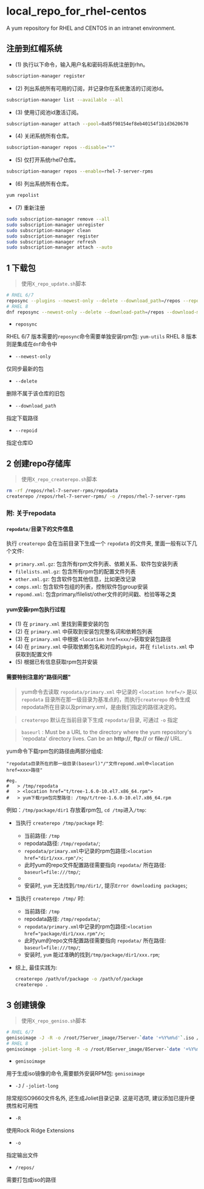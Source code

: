 # local_repo_for_rhel-centos
 A yum repository  for RHEL and CENTOS in an intranet environment.


## 注册到红帽系统

- (1) 执行以下命令，输入用户名和密码将系统注册到rhn。

```bash
subscription-manager register
```

- (2) 列出系统所有可用的订阅，并记录你在系统激活的订阅池Id。

```bash
subscription-manager list --available --all
```

- (3) 使用订阅池id激活订阅。

```bash
subscription-manager attach --pool=8a85f98154ef8eb40154f1b1d3620670
```

- (4) 关闭系统所有仓库。 

```bash
subscription-manager repos --disable="*"
```

- (5) 仅打开系统rhel7仓库。

```bash
subscription-manager repos --enable=rhel-7-server-rpms
```

- (6) 列出系统所有仓库。

```bash
yum repolist
```

- (7) 重新注册

```bash
sudo subscription-manager remove --all
sudo subscription-manager unregister
sudo subscription-manager clean
sudo subscription-manager register
sudo subscription-manager refresh
sudo subscription-manager attach --auto
```

## 1 下载包

> 使用`X_repo_update.sh`脚本

```bash
# RHEL 6/7
reposync --plugins --newest-only --delete --download_path=/repos --repoid=rhel-7-server-rpms
# RHEL 8
dnf reposync --newest-only --delete --download-path=/repos --download-metadata --repoid=rhel-8-for-x86_64-baseos-rpms
```

- `reposync`

RHEL 6/7 版本需要的`reposync`命令需要单独安装rpm包: `yum-utils`
RHEL 8 版本则是集成在`dnf`命令中

- `--newest-only`

仅同步最新的包

- `--delete`

删除不属于该仓库的旧包

- `--download_path`

指定下载路径

- `--repoid`

指定仓库ID

## 2 创建repo存储库

> 使用`X_repo_createrepo.sh`脚本

```bash
rm -rf /repos/rhel-7-server-rpms/repodata
createrepo /repos/rhel-7-server-rpms/ -o /repos/rhel-7-server-rpms
```

### 附: 关于repodata

#### `repodata/`目录下的文件信息

执行 `createrepo` 会在当前目录下生成一个 `repodata` 的文件夹, 里面一般有以下几个文件:
- `primary.xml.gz`: 包含所有rpm文件列表、依赖关系、软件包安装列表 
- `filelists.xml.gz`: 包含所有rpm包的配置文件列表  
- `other.xml.gz`: 包含软件包其他信息，比如更改记录  
- `comps.xml`: 包含软件包组的列表，控制软件包group安装  
- `repomd.xml`: 包含primary/filelist/other文件的时间戳、检验等等之类   

#### yum安装rpm包执行过程

- (1) 在 `primary.xml` 里找到需要安装的包  
- (2) 在 `primary.xml` 中获取到安装包完整名词和依赖包列表  
- (3) 在 `primary.xml` 中根据 `<location href=xxx/>`获取安装包路径
- (4) 在 `primary.xml` 中获取依赖包名和对应的`pkgid`，并在 `filelists.xml` 中获取到配置文件
- (5) 根据已有信息获取rpm包并安装  

#### 需要特别注意的"路径问题"

> yum命令去读取 `repodata/primary.xml` 中记录的 `<location href=/>` 是以 `repodata` 目录所在那一级目录为基准点的，而执行`createrepo` 命令生成repodata所在目录以及primary.xml，是由我们指定的路径决定的。

> `createrepo` 默认在当前目录下生成 `repodata/`目录, 可通过 `-o` 指定

> `baseurl` : Must be a URL to the directory where the yum repository's `repodata' directory lives. Can be an **http://**, **ftp://** or **file://** URL.

yum命令下载rpm包的路径由两部分组成:

```
"repodata目录所在的那一级目录(baseurl)"/"文件repomd.xml中<location href=xxx>路径"

#eg.
#   > /tmp/repodata
#   > <location href="t/tree-1.6.0-10.el7.x86_64.rpm">
#   > yum下载rpm包完整路径: /tmp/t/tree-1.6.0-10.el7.x86_64.rpm
```

例如：`/tmp/package/dir1` 存放着rpm包, `cd /tmp`进入`/tmp`: 

- 当执行 `createrepo /tmp/package` 时:  
    * 当前路径: `/tmp`
    * repodata路径: `/tmp/repodata/`;  
    * `repodata/primary.xml`中记录的rpm包路径:`<location href="dir1/xxx.rpm"/>`;  
    * 此时yum的repo文件配置路径需要指向 `repodata/` 所在路径: `baseurl=file:///tmp/`;  
    * 
    * 安装时, `yum` 无法找到`/tmp/dir1/`, 提示`Error downloading packages`;  

- 当执行 `createrepo /tmp/` 时:  
    * 当前路径: `/tmp`
    * repodata路径: `/tmp/repodata/`;  
    * `repodata/primary.xml`中记录的rpm包路径:`<location href="package/dir1/xxx.rpm"/>`;  
    * 此时yum的repo文件配置路径需要指向 `repodata/` 所在路径: `baseurl=file:///tmp/`;  
    * 安装时, `yum` 能过准确的找到`/tmp/package/dir1/xxx.rpm`; 

- 综上, 最佳实践为:  

    ```bash
    createrepo /path/of/package -o /path/of/package
    createrepo .
    ```

## 3 创建镜像

> 使用`X_repo_geniso.sh`脚本

```bash
# RHEL 6/7
genisoimage -J -R -o /root/7Server_image/7Server-`date '+%Y%m%d'`.iso /repos/
# RHEL 8
genisoimage -joliet-long -R -o /root/8Server_image/8Server-`date '+%Y%m%d'`.iso /repos/
```
- `genisoimage`

用于生成iso镜像的命令,需要额外安装RPM包: `genisoimage`

- `-J` / `-joliet-long`

除常规ISO9660文件名外, 还生成Joliet目录记录. 这是可选项, 建议添加已提升便携性和可用性

- `-R`

使用Rock Ridge Extensions 

- `-o`

指定输出文件

- `/repos/`

需要打包成iso的路径
